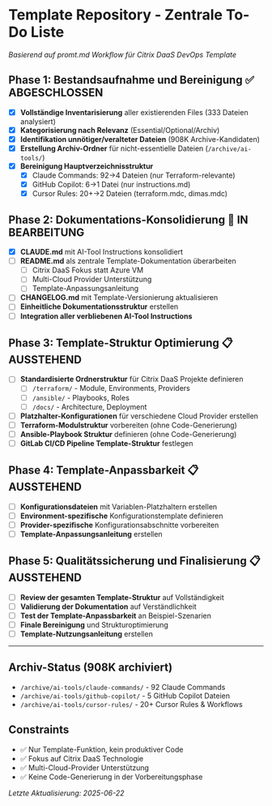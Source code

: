 # Template Repository - Zentrale To-Do Liste

*Basierend auf promt.md Workflow für Citrix DaaS DevOps Template*

## Phase 1: Bestandsaufnahme und Bereinigung ✅ ABGESCHLOSSEN

- [x] **Vollständige Inventarisierung** aller existierenden Files (333 Dateien analysiert)
- [x] **Kategorisierung nach Relevanz** (Essential/Optional/Archiv)  
- [x] **Identifikation unnötiger/veralteter Dateien** (908K Archive-Kandidaten)
- [x] **Erstellung Archiv-Ordner** für nicht-essentielle Dateien (`/archive/ai-tools/`)
- [x] **Bereinigung Hauptverzeichnisstruktur**
  - [x] Claude Commands: 92→4 Dateien (nur Terraform-relevante)
  - [x] GitHub Copilot: 6→1 Datei (nur instructions.md)
  - [x] Cursor Rules: 20+→2 Dateien (terraform.mdc, dimas.mdc)

## Phase 2: Dokumentations-Konsolidierung 🔄 IN BEARBEITUNG

- [x] **CLAUDE.md** mit AI-Tool Instructions konsolidiert
- [ ] **README.md** als zentrale Template-Dokumentation überarbeiten
  - [ ] Citrix DaaS Fokus statt Azure VM
  - [ ] Multi-Cloud Provider Unterstützung
  - [ ] Template-Anpassungsanleitung
- [ ] **CHANGELOG.md** mit Template-Versionierung aktualisieren
- [ ] **Einheitliche Dokumentationsstruktur** erstellen
- [ ] **Integration aller verbliebenen AI-Tool Instructions**

## Phase 3: Template-Struktur Optimierung 📋 AUSSTEHEND

- [ ] **Standardisierte Ordnerstruktur** für Citrix DaaS Projekte definieren
  - [ ] `/terraform/` - Module, Environments, Providers
  - [ ] `/ansible/` - Playbooks, Roles
  - [ ] `/docs/` - Architecture, Deployment
- [ ] **Platzhalter-Konfigurationen** für verschiedene Cloud Provider erstellen
- [ ] **Terraform-Modulstruktur** vorbereiten (ohne Code-Generierung)
- [ ] **Ansible-Playbook Struktur** definieren (ohne Code-Generierung)
- [ ] **GitLab CI/CD Pipeline Template-Struktur** festlegen

## Phase 4: Template-Anpassbarkeit 📋 AUSSTEHEND

- [ ] **Konfigurationsdateien** mit Variablen-Platzhaltern erstellen
- [ ] **Environment-spezifische** Konfigurationstemplate definieren
- [ ] **Provider-spezifische** Konfigurationsabschnitte vorbereiten
- [ ] **Template-Anpassungsanleitung** erstellen

## Phase 5: Qualitätssicherung und Finalisierung 📋 AUSSTEHEND

- [ ] **Review der gesamten Template-Struktur** auf Vollständigkeit
- [ ] **Validierung der Dokumentation** auf Verständlichkeit
- [ ] **Test der Template-Anpassbarkeit** an Beispiel-Szenarien
- [ ] **Finale Bereinigung** und Strukturoptimierung
- [ ] **Template-Nutzungsanleitung** erstellen

---

## Archiv-Status (908K archiviert)
- `/archive/ai-tools/claude-commands/` - 92 Claude Commands
- `/archive/ai-tools/github-copilot/` - 5 GitHub Copilot Dateien  
- `/archive/ai-tools/cursor-rules/` - 20+ Cursor Rules & Workflows

## Constraints
- ✅ Nur Template-Funktion, kein produktiver Code
- ✅ Fokus auf Citrix DaaS Technologie
- ✅ Multi-Cloud-Provider Unterstützung
- ✅ Keine Code-Generierung in der Vorbereitungsphase

*Letzte Aktualisierung: 2025-06-22*